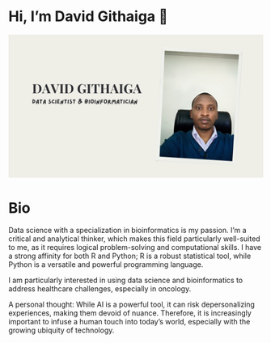 # Hi, I’m David Githaiga 👋 
![Profile Pic](images/profile_pic.png)


# Bio
Data science with a specialization in bioinformatics is my passion. I’m a critical and analytical thinker, which makes this field particularly well-suited to me, as it requires logical problem-solving and computational skills. I have a strong affinity for both R and Python; R is a robust statistical tool, while Python is a versatile and powerful programming language.

I am particularly interested in using data science and bioinformatics to address healthcare challenges, especially in oncology.

A personal thought: While AI is a powerful tool, it can risk depersonalizing experiences, making them devoid of nuance. Therefore, it is increasingly important to infuse a human touch into today’s world, especially with the growing ubiquity of technology.

<!---
dave-mainag/dave-mainag is a ✨ special ✨ repository because its `README.md` (this file) appears on your GitHub profile.
You can click the Preview link to take a look at your changes.
--->

